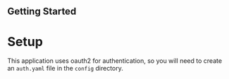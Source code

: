 ## Getting Started

# Setup 

This application uses oauth2 for authentication, so you will need to create an `auth.yaml` file in the `config` directory. 
